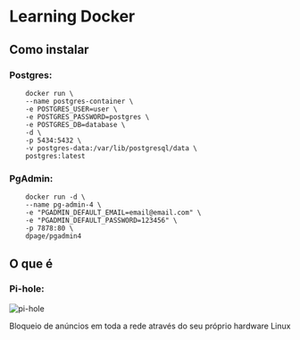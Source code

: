 # Learning Docker

## Como instalar
### Postgres:
```shell
    docker run \
    --name postgres-container \
    -e POSTGRES_USER=user \
    -e POSTGRES_PASSWORD=postgres \
    -e POSTGRES_DB=database \
    -d \
    -p 5434:5432 \
    -v postgres-data:/var/lib/postgresql/data \
    postgres:latest
```

### PgAdmin:
```shell
    docker run -d \
    --name pg-admin-4 \
    -e "PGADMIN_DEFAULT_EMAIL=email@email.com" \
    -e "PGADMIN_DEFAULT_PASSWORD=123456" \
    -p 7878:80 \
    dpage/pgadmin4
```

## O que é
### Pi-hole:
![pi-hole](https://pi-hole.github.io/graphics/Vortex/Vortex_Vertical_wordmark_lightmode.png)

Bloqueio de anúncios em toda a rede através do seu próprio hardware Linux
